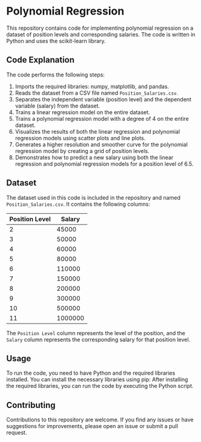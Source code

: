 # Polynomial Regression

This repository contains code for implementing polynomial regression on a dataset of position levels and corresponding salaries. The code is written in Python and uses the scikit-learn library.

## Code Explanation

The code performs the following steps:

1. Imports the required libraries: numpy, matplotlib, and pandas.
2. Reads the dataset from a CSV file named `Position_Salaries.csv`.
3. Separates the independent variable (position level) and the dependent variable (salary) from the dataset.
4. Trains a linear regression model on the entire dataset.
5. Trains a polynomial regression model with a degree of 4 on the entire dataset.
6. Visualizes the results of both the linear regression and polynomial regression models using scatter plots and line plots.
7. Generates a higher resolution and smoother curve for the polynomial regression model by creating a grid of position levels.
8. Demonstrates how to predict a new salary using both the linear regression and polynomial regression models for a position level of 6.5.

## Dataset

The dataset used in this code is included in the repository and named `Position_Salaries.csv`. It contains the following columns:

| Position Level | Salary |
| -------------- | ------ |
| 2              | 45000  |
| 3              | 50000  |
| 4              | 60000  |
| 5              | 80000  |
| 6              | 110000 |
| 7              | 150000 |
| 8              | 200000 |
| 9              | 300000 |
| 10             | 500000 |
| 11             | 1000000|

The `Position Level` column represents the level of the position, and the `Salary` column represents the corresponding salary for that position level.

## Usage

To run the code, you need to have Python and the required libraries installed. You can install the necessary libraries using pip:
After installing the required libraries, you can run the code by executing the Python script.

## Contributing

Contributions to this repository are welcome. If you find any issues or have suggestions for improvements, please open an issue or submit a pull request.
